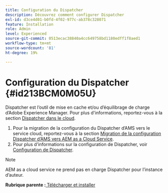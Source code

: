 ```yaml
---
title: Configuration du Dispatcher
description: Découvrez comment configurer Dispatcher
exl-id: d3ce4d01-b0fd-4f02-977c-ab378c328071
feature: Installation
role: Admin
level: Experienced
source-git-commit: 0513ecac38840a4cc649758bd1180edff1f8aed1
workflow-type: tm+mt
source-wordcount: '81'
ht-degree: 19%

---
```


# Configuration du Dispatcher {#id213BCM0M05U}

Dispatcher est l’outil de mise en cache et/ou d’équilibrage de charge d’Adobe Experience Manager. Pour plus d&#39;informations, reportez-vous à la section [Dispatcher dans le cloud](https://experienceleague.adobe.com/docs/experience-manager-cloud-service/implementing/content-delivery/disp-overview.html?lang=en).

1. Pour la migration de la configuration du Dispatcher d’AMS vers le service cloud, reportez-vous à la section [Migration de la configuration Dispatcher d’AMS vers AEM as a Cloud Service](https://experienceleague.adobe.com/docs/experience-manager-cloud-service/implementing/content-delivery/ams-aem.html?lang=en).
1. Pour plus d’informations sur la configuration de Dispatcher, voir [Configuration de Dispatcher](https://experienceleague.adobe.com/docs/experience-manager-dispatcher/using/configuring/dispatcher-configuration.html?lang=fr).

>[!NOTE]
>
> AEM as a cloud service ne prend pas en charge Dispatcher pour l’instance d’auteur.

**Rubrique parente :**[ Télécharger et installer](download-install.md)

